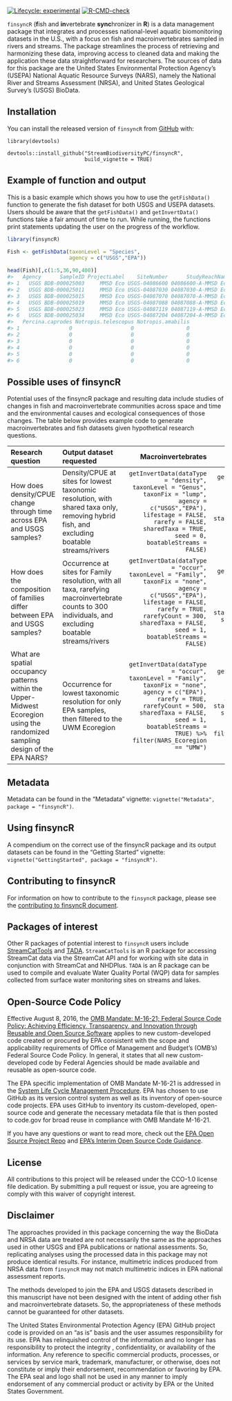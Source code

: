 
<!-- README.md is generated from README.Rmd. Please edit that file -->

<!-- badges: start -->

[![Lifecycle:
experimental](https://img.shields.io/badge/lifecycle-stable-green.svg)](https://lifecycle.r-lib.org/articles/stages.html#stable)
[![R-CMD-check](https://github.com/StreamBiodiversityPC/finsyncR/actions/workflows/R-CMD-check.yaml/badge.svg)](https://github.com/StreamBiodiversityPC/finsyncR/actions/workflows/R-CMD-check.yaml)
<!-- badges: end -->

`finsyncR` (**f**ish and **in**vertebrate **sync**hronizer in **R**) is
a data management package that integrates and processes national-level
aquatic biomonitoring datasets in the U.S., with a focus on fish and
macroinvertebrates sampled in rivers and streams. The package
streamlines the process of retrieving and harmonizing these data,
improving access to cleaned data and making the application these data
straightforward for researchers. The sources of data for this package
are the United States Environmental Protection Agency’s (USEPA) National
Aquatic Resource Surveys (NARS), namely the National River and Streams
Assessment (NRSA), and United States Geological Survey’s (USGS) BioData.

## Installation

You can install the released version of `finsyncR` from
[GitHub](https://github.com/StreamBiodiversityPC/finsyncR) with:

    library(devtools)

    devtools::install_github("StreamBiodiversityPC/finsyncR",
                             build_vignette = TRUE)

## Example of function and output

This is a basic example which shows you how to use the `getFishData()`
function to generate the fish dataset for both USGS and USEPA datasets.
Users should be aware that the `getFishData()` and `getInvertData()`
functions take a fair amount of time to run. While running, the
functions print statements updating the user on the progress of the
workflow.

``` r
library(finsyncR)

Fish <- getFishData(taxonLevel = "Species",
                    agency = c("USGS","EPA"))

head(Fish)[,c(1:5,36,90,400)]
#>   Agency      SampleID ProjectLabel    SiteNumber      StudyReachName
#> 1   USGS BDB-000025003     MMSD Eco USGS-04086600 04086600-A-MMSD Eco
#> 2   USGS BDB-000025011     MMSD Eco USGS-04087030 04087030-A-MMSD Eco
#> 3   USGS BDB-000025015     MMSD Eco USGS-04087070 04087070-A-MMSD Eco
#> 4   USGS BDB-000025019     MMSD Eco USGS-04087088 04087088-A-MMSD Eco
#> 5   USGS BDB-000025023     MMSD Eco USGS-04087119 04087119-A-MMSD Eco
#> 6   USGS BDB-000025034     MMSD Eco USGS-04087204 04087204-A-MMSD Eco
#>   Percina.caprodes Notropis.telescopus Notropis.amabilis
#> 1                0                   0                 0
#> 2                0                   0                 0
#> 3                0                   0                 0
#> 4                0                   0                 0
#> 5                0                   0                 0
#> 6                0                   0                 0
```

## Possible uses of finsyncR

Potential uses of the finsyncR package and resulting data include
studies of changes in fish and macroinvertebrate communities across
space and time and the environmental causes and ecological consequences
of those changes. The table below provides example code to generate
macroinvertebrates and fish datasets given hypothetical research
questions.

| Research question                                                                                                            | Output dataset requested                                                                                                                               |                                                                                                                                                                                                                                                                         Macroinvertebrates |                                                                                                                                                                                                                        Fish |
|:--------------------------------------------------------------------------------------------------------------------------|:----------------------------------------------------------------------------------------------------------------------------------------------------|-------------------------------------------------------------------------------------------------------------------------------------------------------------------------------------------------------------------------------------------------------------------------------------------:|----------------------------------------------------------------------------------------------------------------------------------------------------------------------------------------------------------------------------:|
| How does density/CPUE change through time across EPA and USGS samples?                                                       | Density/CPUE at sites for lowest taxonomic resolution, with shared taxa only, removing hybrid fish, and excluding boatable streams/rivers              |                                  `getInvertData(dataType = "density",` <br> `taxonLevel = "Genus",` <br> `taxonFix = "lump",` <br> `agency = c("USGS","EPA"),` <br> `lifestage = FALSE,` <br> `rarefy = FALSE,` <br> `sharedTaxa = TRUE,` <br> `seed = 0,` <br> `boatableStreams = FALSE)` |          `getFishData(dataType = "density",` <br> `taxonLevel = "Species",` <br> `agency = c("USGS","EPA"),` <br> `standardize = "CPUE",` <br> `hybrids = FALSE,` <br> `sharedTaxa = TRUE,` <br> `boatableStreams = FALSE)` |
| How does the composition of families differ between EPA and USGS samples?                                                    | Occurrence at sites for Family resolution, with all taxa, rarefying macroinvertebrate counts to 300 individuals, and excluding boatable streams/rivers |          `getInvertData(dataType = "occur",` <br> `taxonLevel = "Family",` <br> `taxonFix = "none",` <br> `agency = c("USGS","EPA"),` <br> `lifestage = FALSE,` <br> `rarefy = TRUE,`<br> `rarefyCount = 300,` <br> `sharedTaxa = FALSE,` <br> `seed = 1,` <br> `boatableStreams = FALSE)` |                                    `getFishData(dataType = "occur",` <br> `taxonLevel = "Family",` <br> `agency = c("USGS","EPA"),` <br> `standardize = "none",` <br> `sharedTaxa = FALSE,` <br> `boatableStreams = FALSE)` |
| What are spatial occupancy patterns within the Upper-Midwest Ecoregion using the randomized sampling design of the EPA NARS? | Occurrence for lowest taxonomic resolution for only EPA samples, then filtered to the UWM Ecoregion                                                    | `getInvertData(dataType = "occur",` <br> `taxonLevel = "Family",` <br> `taxonFix = "none",` <br> `agency = c("EPA"),` <br> `rarefy = TRUE,`<br> `rarefyCount = 500,` <br> `sharedTaxa = FALSE,` <br> `seed = 1,` <br> `boatableStreams = TRUE) %>%` <br> `filter(NARS_Ecoregion == "UMW")` | `getFishData(dataType = "occur",` <br> `taxonLevel = "Family",` <br> `agency = c("EPA"),` <br> `standardize = "none",` <br> `sharedTaxa = FALSE,` <br> `boatableStreams = TRUE) %>%` <br> `filter(NARS_Ecoregion == "UMW")` |

## Metadata

Metadata can be found in the “Metadata” vignette:
`vignette("Metadata", package = "finsyncR")`.

## Using finsyncR

A compendium on the correct use of the finsyncR package and its output
datasets can be found in the “Getting Started” vignette:
`vignette("GettingStarted", package = "finsyncR")`.

## Contributing to finsyncR

For information on how to contribute to the `finsyncR` package, please
see the [contributing to finsyncR
document](https://github.com/StreamBiodiversityPC/finsyncR/blob/main/CONTRIBUTING.md).

## Packages of interest

Other R packages of potential interest to `finsyncR` users include
[StreamCatTools](https://github.com/USEPA/StreamCatTools/) and
[TADA](https://github.com/USEPA/tada). `StreamCatTools` is an R package
for accessing StreamCat data via the StreamCat API and for working with
site data in conjunction with StreamCat and NHDPlus. `TADA` is an R
package can be used to compile and evaluate Water Quality Portal (WQP)
data for samples collected from surface water monitoring sites on
streams and lakes.

## Open-Source Code Policy

Effective August 8, 2016, the [OMB Mandate: M-16-21; Federal Source Code
Policy: Achieving Efficiency, Transparency, and Innovation through
Reusable and Open Source
Software](https://obamawhitehouse.archives.gov/sites/default/files/omb/memoranda/2016/m_16_21.pdf)
applies to new custom-developed code created or procured by EPA
consistent with the scope and applicability requirements of Office of
Management and Budget’s (OMB’s) Federal Source Code Policy. In general,
it states that all new custom-developed code by Federal Agencies should
be made available and reusable as open-source code.

The EPA specific implementation of OMB Mandate M-16-21 is addressed in
the [System Life Cycle Management
Procedure](https://www.epa.gov/irmpoli8/policy-procedures-and-guidance-system-life-cycle-management-slcm).
EPA has chosen to use GitHub as its version control system as well as
its inventory of open-source code projects. EPA uses GitHub to inventory
its custom-developed, open-source code and generate the necessary
metadata file that is then posted to code.gov for broad reuse in
compliance with OMB Mandate M-16-21.

If you have any questions or want to read more, check out the [EPA Open
Source Project Repo](https://github.com/USEPA/open-source-projects) and
[EPA’s Interim Open Source Code
Guidance](https://www.epa.gov/developers/open-source-software-and-epa-code-repository-requirements).

## License

All contributions to this project will be released under the CCO-1.0
license file dedication. By submitting a pull request or issue, you are
agreeing to comply with this waiver of copyright interest.

## Disclaimer

The approaches provided in this package concerning the way the BioData
and NRSA data are treated are not necessarily the same as the approaches
used in other USGS and EPA publications or national assessments. So,
replicating analyses using the processed data in this package may not
produce identical results. For instance, multimetric indices produced
from NRSA data from `finsyncR` may not match multimetric indices in EPA
national assessment reports.

The methods developed to join the EPA and USGS datasets described in
this manuscript have not been designed with the intent of adding other
fish and macroinvertebrate datasets. So, the appropriateness of these
methods cannot be guaranteed for other datasets.

The United States Environmental Protection Agency (EPA) GitHub project
code is provided on an “as is” basis and the user assumes responsibility
for its use. EPA has relinquished control of the information and no
longer has responsibility to protect the integrity , confidentiality, or
availability of the information. Any reference to specific commercial
products, processes, or services by service mark, trademark,
manufacturer, or otherwise, does not constitute or imply their
endorsement, recommendation or favoring by EPA. The EPA seal and logo
shall not be used in any manner to imply endorsement of any commercial
product or activity by EPA or the United States Government.

